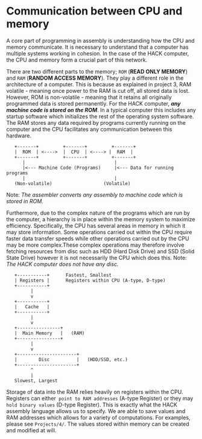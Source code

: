 # Communication between CPU and memory

A core part of programming in assembly is understanding how the CPU and memory communicate. It is necessary to understand that a computer has multiple systems working in cohesion. In the case of the HACK computer, the CPU and memory form a crucial part of this network.

There are two different parts to the memory; `ROM` (**READ ONLY MEMORY**) and `RAM` (**RANDOM ACCESS MEMORY**). They play a different role in the architecture of a computer. This is because as explained in project 3, RAM volatile - meaning once power to the RAM is cut off, all stored data is lost. However, ROM is non-volatile - meaning that it retains all originally programmed data is stored permanently. For the HACK computer, **_any machine code is stored on the ROM_**. In a typical computer this includes any startup software which initializes the rest of the operating system software. The RAM stores any data required by programs currently running on the computer and the CPU facilitates any communication between this hardware.

```
   +-------+         +-------+         +-------+
   |  ROM  | <---->  |  CPU  | <----> |  RAM  |
   +-------+         +-------+         +-------+
      |                                 |
      |<--- Machine Code (Programs)     |<--- Data for running programs
      |                                 |
   (Non-volatile)                   (Volatile)
```

Note: _The assembler converts any assembly to machine code which is stored in ROM._

Furthermore, due to the complex nature of the programs which are run by the computer, a hierarchy is in place within the memory system to maximize efficiency. Specifically, the CPU has several areas in memory in which it may store information. Some operations carried out within the CPU require faster data transfer speeds while other operations carried out by the CPU may be more complex.These complex operations may therefore involve fetching resources from disc such as HDD (Hard Disk Drive) and SSD (Solid State Drive) however it is not necessarily the CPU which does this. Note: _The HACK computer does not have any disc._

```
   +-----------+      Fastest, Smallest
   | Registers |      Registers within CPU (A-type, D-type)
   +-----------+
         |
         v
   +-----------+
   |   Cache   |
   +-----------+
         |
         v
   +----------------+
   |  Main Memory   |   (RAM)
   +----------------+
         |
         v
   +----------------------+
   |        Disc          |   (HDD/SSD, etc.)
   +----------------------+
         ^
         |
   Slowest, Largest
```

Storage of data into the RAM relies heavily on registers within the CPU. Registers can either` point to RAM addresses` (A-type Register) or they may `hold binary values` (D-type Register). This is exactly what the HACK assembly language allows us to specify. We are able to save values and RAM addresses which allows for a variety of computations. For examples, please see `Projects/4/`. The values stored within memory can be created and modified at will.